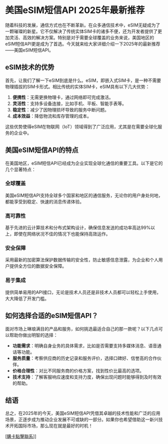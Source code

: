 # 美国eSIM短信API 2025年最新推荐

随着科技的发展，通信方式也在不断革新。在众多通信技术中，eSIM无疑成为了一颗璀璨的新星。它不仅解决了传统实体SIM卡的诸多不便，还为开发者提供了更加灵活、高效的解决方案。特别是对于需要全球覆盖的业务来说，美国地区的eSIM短信API更是成为了首选。今天就来给大家详细介绍一下2025年的最新推荐——美国eSIM短信API。

## eSIM技术的优势

首先，让我们了解一下eSIM到底是什么。eSIM，即嵌入式SIM卡，是一种不需要物理插拔的SIM卡形式。相比传统的实体SIM卡，eSIM具有以下几大优势：

1. **便携性**：无需更换物理卡，通过网络即可完成激活。
2. **灵活性**：支持多设备连接，比如手机、平板、智能手表等。
3. **稳定性**：减少了因物理损坏导致的服务中断问题。
4. **成本效益**：降低物流和库存管理的成本。

这些优势使得eSIM在物联网（IoT）领域得到了广泛应用，尤其是在需要全球化服务的企业中。

## 美国eSIM短信API的特点

在美国地区，eSIM短信API已经成为企业实现全球化通信的重要工具。以下是它的几个显著特点：

### 全球覆盖
美国eSIM短信API支持全球多个国家和地区的通信服务，无论你的用户身处何地，都能享受到稳定、快速的消息传递体验。

### 高可靠性
基于先进的云计算技术和分布式架构设计，确保信息发送的成功率高达99%以上，即使在网络状况不佳的情况下也能保持高效运作。

### 安全保障
采用最新的加密算法保护数据传输的安全性，防止敏感信息泄露，为企业和个人用户提供全方位的数据安全保障。

### 易于集成
提供简单易用的API接口，无论是技术人员还是非技术人员都可以轻松上手使用，大大降低了开发门槛。

## 如何选择合适的eSIM短信API？

面对市场上琳琅满目的产品和服务，如何挑选最适合自己的那一款呢？以下几点可以帮助你做出明智的选择：

- **功能需求**：明确自身业务的具体需求，比如是否需要支持多媒体消息、语音通话等功能。
- **服务质量**：考察供应商的历史记录和服务评价，选择口碑好、信誉高的合作伙伴。
- **价格合理性**：对比不同服务商的价格方案，找到性价比最高的选项。
- **技术支持**：了解客服响应速度和支持力度，确保出现问题时能够得到及时有效的帮助。

## 结语

总之，在2025年的今天，美国eSIM短信API凭借其卓越的技术性能和广泛的应用场景，正逐步成为推动企业发展不可或缺的一部分。如果你也希望借助这一新兴技术开拓国际市场，那么现在就是最好的时机！

[[購卡點擊聯系](https://t.me/s/SXDXQF)]]